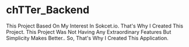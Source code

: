 # chTTer_Backend
This Project Based On My Interest In Sokcet.io. That's Why I Created This Project. This Project Was Not Having Any Extraordinary Features But Simplicity Makes Better.. So, That's Why I Created This Application.

